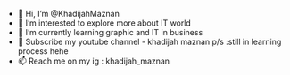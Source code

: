 - 👋 Hi, I’m @KhadijahMaznan
- 👀 I’m interested to explore more about IT world
- 🌱 I’m currently learning graphic and IT in business
- 💞️ Subscribe my youtube channel - khadijah maznan p/s :still in learning process hehe
- 📫 Reach me on my ig : khadijah_maznan

<!---
KhadijahMaznan/KhadijahMaznan is a ✨ special ✨ repository because its `README.md` (this file) appears on your GitHub profile.
You can click the Preview link to take a look at your changes.
--->
